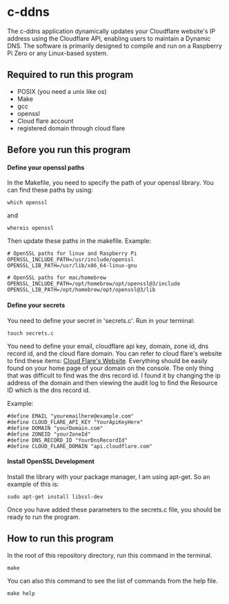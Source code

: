 # c-ddns
The c-ddns application dynamically updates your Cloudflare website's IP address using the Cloudflare API, enabling users to maintain a Dynamic DNS. The software is primarily designed to compile and run on a Raspberry Pi Zero or any Linux-based system.


## Required to run this program
- POSIX (you need a unix like os)
- Make
- gcc
- openssl
- Cloud flare account
- registered domain through cloud flare

## Before you run this program

#### Define your openssl paths
In the Makefile, you need to specify the path of your openssl library. You can find these paths by using:
```
which openssl
```
and 
```
whereis openssl
```

Then update these paths in the makefile. 
Example:

```
# OpenSSL paths for linux and Raspberry Pi
OPENSSL_INCLUDE_PATH=/usr/include/openssl
OPENSSL_LIB_PATH=/usr/lib/x86_64-linux-gnu

```
```
# OpenSSL paths for mac/homebrew
OPENSSL_INCLUDE_PATH=/opt/homebrew/opt/openssl@3/include
OPENSSL_LIB_PATH=/opt/homebrew/opt/openssl@3/lib
```

#### Define your secrets
You need to define your secret in 'secrets.c'. 
Run in your terminal:

```
touch secrets.c
```

You need to define your email, cloudflare api key, domain, zone id, dns record id, and the cloud flare domain. You can refer to cloud flare's website to find these items: [Cloud Flare's Website](https://developers.cloudflare.com/api/resources/dns/subresources/records/methods/list/). Everything should be easily found on your home page of your domain on the console. The only thing that was difficult to find was the dns record id. I found it by changing the ip address of the domain and then viewing the audit log to find the Resource ID which is the dns record id. 

Example:
```
#define EMAIL "youremailhere@example.com"
#define CLOUD_FLARE_API_KEY "YourApiKeyHere"
#define DOMAIN "yourDomain.com"
#define ZONEID "yourZoneId"
#define DNS_RECORD_ID "YourDnsRecordId"
#define CLOUD_FLARE_DOMAIN "api.cloudflare.com"
```

#### Install OpenSSL Development
Install the library with your package manager, I am using apt-get. So an example of this is:
```
sudo apt-get install libssl-dev
```

Once you have added these parameters to the secrets.c file, you should be ready to run the program.


## How to run this program
In the root of this repository directory, run this command in the terminal.
```
make
```

You can also this command to see the list of commands from the help file.
```
make help
```

